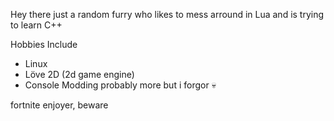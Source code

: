 Hey there just a random furry who likes to mess arround in Lua and is trying to learn C++

Hobbies Include 
- Linux
- Löve 2D (2d game engine)
- Console Modding
probably more but i forgor 💀












fortnite enjoyer, beware
